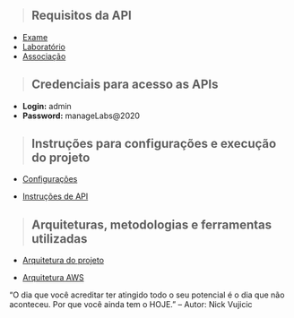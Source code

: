 > ## Requisitos da API

- [Exame](./documentation/examination.md)
- [Laboratório](./documentation/laboratory.md)
- [Associação](./documentation/association.md)

> ## Credenciais para acesso as APIs

- **Login:** admin
- **Password:** manageLabs@2020

> ## Instruções para configurações e execução do projeto

- [Configurações](./documentation/environment-configuration.md)

- [Instruções de API](./documentation/working-api.md)

> ## Arquiteturas, metodologias e ferramentas utilizadas

- [Arquitetura do projeto](./documentation/project-architecture.md)

- [Arquitetura AWS](./documentation/aws-architecture.md)



“O dia que você acreditar ter atingido todo o seu potencial é o dia que não aconteceu. Por que você ainda tem o HOJE.” – Autor: Nick Vujicic
